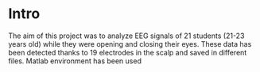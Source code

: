 # Intro
The aim of this project was to analyze EEG signals of 21 students (21-23 years old) while they were opening and
closing their eyes. These data has been detected thanks to 19 electrodes in the scalp and saved in different files.
Matlab environment has been used
